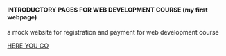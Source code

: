 #### **INTRODUCTORY PAGES FOR WEB DEVELOPMENT COURSE (my first webpage)**


a mock website for registration and payment for web development course


 [HERE YOU GO](karthikshetty03.github.io/httphi.html)
